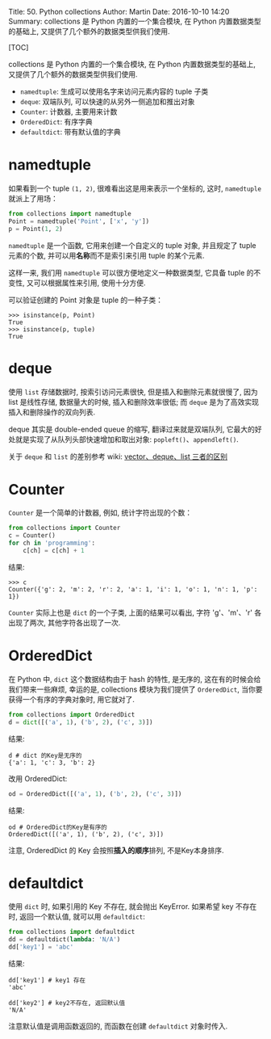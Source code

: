 Title: 50. Python collections
Author: Martin
Date: 2016-10-10 14:20
Summary: collections 是 Python 内置的一个集合模块, 在 Python 内置数据类型的基础上, 又提供了几个额外的数据类型供我们使用.

[TOC]

collections 是 Python 内置的一个集合模块, 在 Python 内置数据类型的基础上, 又提供了几个额外的数据类型供我们使用.

- `namedtuple`: 生成可以使用名字来访问元素内容的 tuple 子类
- `deque`: 双端队列, 可以快速的从另外一侧追加和推出对象
- `Counter`: 计数器, 主要用来计数
- `OrderedDict`: 有序字典
- `defaultdict`: 带有默认值的字典

# namedtuple
如果看到一个 tuple `(1, 2)`, 很难看出这是用来表示一个坐标的, 这时, `namedtuple` 就派上了用场：

```python
from collections import namedtuple
Point = namedtuple('Point', ['x', 'y'])
p = Point(1, 2)
```

`namedtuple` 是一个函数, 它用来创建一个自定义的 tuple 对象, 并且规定了 tuple 元素的个数, 并可以用**名称**而不是索引来引用 tuple 的某个元素.

这样一来, 我们用 `namedtuple` 可以很方便地定义一种数据类型, 它具备 tuple 的不变性, 又可以根据属性来引用, 使用十分方便.

可以验证创建的 Point 对象是 tuple 的一种子类：

```
>>> isinstance(p, Point)
True
>>> isinstance(p, tuple)
True
```


# deque
使用 `list` 存储数据时, 按索引访问元素很快, 但是插入和删除元素就很慢了, 因为 list 是线性存储, 数据量大的时候, 插入和删除效率很低; 而 `deque` 是为了高效实现插入和删除操作的双向列表.

deque 其实是 double-ended queue 的缩写, 翻译过来就是双端队列, 它最大的好处就是实现了从队列头部快速增加和取出对象: `popleft()`、`appendleft()`.

关于 `deque` 和 `list` 的差别参考 wiki: [vector、deque、list 三者的区别](http://wiki.smallcpp.cn/%E8%BD%AF%E4%BB%B6%E5%B7%A5%E7%A8%8B/vector%E3%80%81deque%E3%80%81list%20%E4%B8%89%E8%80%85%E7%9A%84%E5%8C%BA%E5%88%AB.html)

# Counter
`Counter` 是一个简单的计数器, 例如, 统计字符出现的个数：

```python
from collections import Counter
c = Counter()
for ch in 'programming':
    c[ch] = c[ch] + 1
```

结果:

```
>>> c
Counter({'g': 2, 'm': 2, 'r': 2, 'a': 1, 'i': 1, 'o': 1, 'n': 1, 'p': 1})
```

`Counter` 实际上也是 `dict` 的一个子类, 上面的结果可以看出, 字符 'g'、'm'、'r' 各出现了两次, 其他字符各出现了一次.

# OrderedDict
在 Python 中, `dict` 这个数据结构由于 hash 的特性, 是无序的, 这在有的时候会给我们带来一些麻烦,  幸运的是, collections 模块为我们提供了 `OrderedDict`, 当你要获得一个有序的字典对象时, 用它就对了.

```python
from collections import OrderedDict
d = dict([('a', 1), ('b', 2), ('c', 3)])
```

结果:

```
d # dict 的Key是无序的
{'a': 1, 'c': 3, 'b': 2}
```

改用 OrderedDict:

```python
od = OrderedDict([('a', 1), ('b', 2), ('c', 3)])
```

结果:

```
od # OrderedDict的Key是有序的
OrderedDict([('a', 1), ('b', 2), ('c', 3)])
```

注意, OrderedDict 的 Key 会按照**插入的顺序**排列, 不是Key本身排序.

# defaultdict
使用 `dict` 时, 如果引用的 Key 不存在, 就会抛出 KeyError. 如果希望 key 不存在时, 返回一个默认值, 就可以用 `defaultdict`:

```python
from collections import defaultdict
dd = defaultdict(lambda: 'N/A')
dd['key1'] = 'abc'
```

结果:

```
dd['key1'] # key1 存在
'abc'

dd['key2'] # key2不存在, 返回默认值
'N/A'
```

注意默认值是调用函数返回的, 而函数在创建 `defaultdict` 对象时传入.
